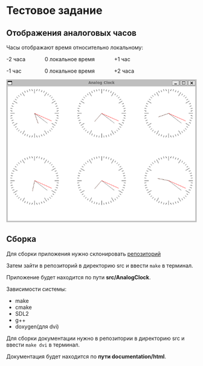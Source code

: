 # Тестовое задание
## Отображения аналоговых часов
Часы отображают время относительно локальному:

-2 часа⠀⠀⠀⠀⠀0 локальное время⠀⠀⠀⠀⠀+1 час

-1 час⠀⠀⠀⠀⠀⠀0 локальное время⠀⠀⠀⠀⠀+2 часа

![Интерфейс](images/interface.png)
## Сборка
Для сборки приложения нужно склонировать [репозиторий](https://github.com/tokimiki4ika/Analog-Clock.git)

Затем зайти в репозиторий в директорию src и ввести `make` в терминал.

Приложение будет находится по пути **src/AnalogClock**.

Зависимости системы:
- make
- cmake
- SDL2
- g++
- doxygen(для dvi)

Для сборки документации нужно в репозитории в директорию src и ввести `make dvi` в терминал.

Документация будет находится по **пути documentation/html**.